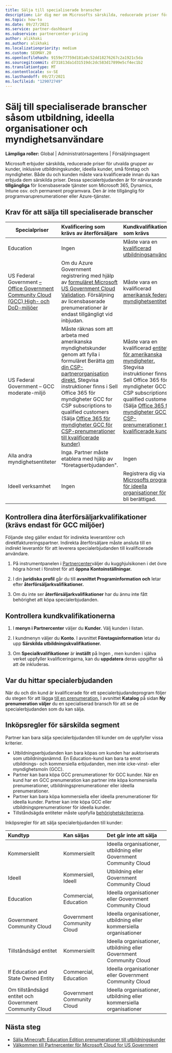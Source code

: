 ```yaml
---
title: Sälja till specialiserade branscher
description: Lär dig mer om Microsofts särskilda, reducerade priser för vissa kundgrupper, inklusive utbildningskunder, ideella kunder och myndighetsanvändare.
ms.topic: how-to
ms.date: 09/27/2021
ms.service: partner-dashboard
ms.subservice: partnercenter-pricing
author: alikhaki
ms.author: alikhaki
ms.localizationpriority: medium
ms.custom: SEOMAY.20
ms.openlocfilehash: 9159e77759d181a0c52dd18276267c2a1921c5da
ms.sourcegitcommit: d731813da1d31519dc2dc583d17899e5cf4ec1b2
ms.translationtype: MT
ms.contentlocale: sv-SE
ms.lasthandoff: 09/27/2021
ms.locfileid: "129072749"
---
```

# <a name="sell-to-specialized-industries-like-education-non-profit-and-government-users"></a>Sälj till specialiserade branscher såsom utbildning, ideella organisationer och myndighetsanvändare

**Lämpliga roller:** Global | Administratörsagentens | Försäljningsagent

Microsoft erbjuder särskilda, reducerade priser för utvalda grupper av kunder, inklusive utbildningskunder, ideella kunder, små företag och myndigheter. Både du och kunden måste vara kvalificerade innan du kan erbjuda dem särskilda priser. Dessa specialerbjudanden är för närvarande **tillgängliga** för licensbaserade tjänster som Microsoft 365, Dynamics, Intune osv. och permanent programvara. Den är inte tillgänglig för programvaruprenumerationer eller Azure-tjänster.

## <a name="requirements-to-sell-to-specialized-industries"></a>Krav för att sälja till specialiserade branscher

|**Specialpriser**   |**Kvalificering som krävs av återförsäljare**   |**Kundkvalifikationer som krävs**   |
|----------------------------|:---------------------------------|:------------------------------------------|
|Education   |Ingen   | Måste vara en [kvalificerad utbildningsanvändare](https://www.microsoftvolumelicensing.com/DocumentSearch.aspx?Mode=3&DocumentTypeId=7)   |
| US Federal Government [– Office Government Community Cloud (GCC) High- och DoD-miljöer](/office365/servicedescriptions/office-365-platform-service-description/office-365-us-government/gcc-high-and-dod)    |Om du Azure Government registrering med hjälp av [formuläret Microsoft US Government Cloud Validation](https://azuregov.microsoft.com/csp). Försäljning av licensbaserade prenumerationer är endast tillgängligt vid inbjudan.|   Måste vara en kvalificerad [amerikansk federal myndighetsentitet](https://azure.microsoft.com/global-infrastructure/government/how-to-buy/) |
| US Federal Government – GCC moderate-miljö | Måste räknas som att arbeta med amerikanska myndighetskunder genom att fylla i formuläret Berätta [om din CSP-partnerorganisation direkt.](https://www.microsoft.com/microsoft-365/government/eligibility-validation?ReqType=CSPPartner&rtc=1) Stegvisa instruktioner finns i Sell Office 365 för myndigheter GCC for CSP subscriptions to qualified customers (Sälja [Office 365 för myndigheter GCC för CSP-prenumerationer till kvalificerade kunder)](./csp-gcc-overview.md) | Måste vara en kvalificerad [entitet för amerikanska myndigheter.](https://www.microsoft.com/microsoft-365/government/eligibility-validation?rtc=1) Stegvisa instruktioner finns i Sell Office 365 för myndigheter GCC for CSP subscriptions to qualified customers (Sälja [Office 365 för myndigheter GCC för CSP-prenumerationer till kvalificerade kunder)](./csp-gcc-overview.md)  |
| Alla andra myndighetsentiteter | Inga. Partner måste etablera med hjälp av "företagserbjudanden". | Ingen
Ideell verksamhet  |Ingen|Registrera dig via [Microsofts program för ideella organisationer för](https://nonprofit.microsoft.com/#/register) att bli berättigad.   |

## <a name="check-your-reseller-qualifications-only-needed-for-gcc-environments"></a>Kontrollera dina återförsäljarkvalifikationer (krävs endast för GCC miljöer)

Följande steg gäller endast för indirekta leverantörer och direktfaktureringspartner. Indirekta återförsäljare måste ansluta till en indirekt leverantör för att leverera specialerbjudanden till kvalificerade användare.

1. På instrumentpanelen i [Partnercenter](https://partner.microsoft.com/dashboard)väljer du kugghjulsikonen i det övre högra hörnet i fönstret för att **öppna Kontoinställningar.**

2. I din **juridiska profil** går du till **avsnittet Programinformation och** letar efter **återförsäljarkvalifikationer.**

3. Om du inte ser **återförsäljarkvalifikationer** har du ännu inte fått behörighet att köpa specialerbjudanden.

## <a name="check-the-customer-qualifications"></a>Kontrollera kundkvalifikationerna

1. I **menyn i Partnercenter** väljer du **Kunder.** Välj kunden i listan.

2. I kundmenyn väljer du **Konto**. I avsnittet **Företagsinformation** letar du upp **Särskilda utbildningskvalifikationer.**

3. Om **Specialkvalifikationer** är **inställt** på Ingen , men kunden i själva verket uppfyller kvalificeringarna, kan du **uppdatera** deras uppgifter så att de inkluderas.

## <a name="where-to-find-special-offers"></a>Var du hittar specialerbjudanden

När du och din kund är kvalificerade för ett specialerbjudandeprogram följer du stegen för att lägga [till en prenumeration.](create-a-new-subscription.md) I avsnittet **Katalog** på sidan **Ny prenumeration väljer** du en specialiserad bransch för att se de specialerbjudanden som du kan sälja.

## <a name="purchase-rules-for-special-segments"></a>Inköpsregler för särskilda segment

Partner kan bara sälja specialerbjudanden till kunder om de uppfyller vissa kriterier.

- Utbildningserbjudanden kan bara köpas om kunden har auktoriserats som utbildningsnämnd. En Education-kund kan bara ta emot utbildnings- och kommersiella erbjudanden, men inte icke-vinst- eller myndighetsmoln (GCC).
- Partner kan bara köpa GCC prenumerationer för GCC kunder. När en kund har en GCC prenumeration kan partner inte köpa kommersiella prenumerationer, utbildningsprenumerationer eller ideella prenumerationer.
- Partner kan bara köpa kommersiella eller ideella prenumerationer för ideella kunder. Partner kan inte köpa GCC eller utbildningsprenumerationer för ideella kunder.
- Tillståndsägda entiteter måste uppfylla [behörighetskriterierna](https://www.microsoft.com/legal/compliance/anticorruption/criteria).

Inköpsregler för att sälja specialerbjudanden till kunder:

|**Kundtyp**   |**Kan säljas**   |**Det går inte att sälja**   |
|:----------------------------|:---------------------------------|:------------------------------------------|
| Kommersiellt |Kommersiellt | Ideella organisationer, utbildning eller Government Community Cloud |
| Ideell |Kommersiell, Ideell | Utbildning eller Government Community Cloud |
| Education |Commercial, Education | Ideella organisationer eller Government Community Cloud |
| Government Community Cloud |Government Community Cloud | Ideella organisationer, utbildning eller kommersiella organisationer |
| Tillståndsägd entitet  | Kommersiellt  | Ideella organisationer, utbildning eller Government Community Cloud  |
| If Education and State Owned Entity | Commercial, Education | Ideella organisationer eller Government Community Cloud |
| Om tillståndsägd entitet och Government Community Cloud | Government Community Cloud | Ideella organisationer, utbildning eller kommersiella organisationer |

## <a name="next-steps"></a>Nästa steg

- [Sälja Minecraft: Education Edition prenumerationer till utbildningskunder](minecraft-subscriptions.md)
- [Välkommen till Partnercenter för Microsoft Cloud for US Government](partner-center-for-microsoft-us-govt-cloud.md)